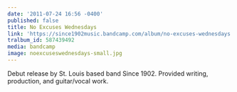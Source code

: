 ```yaml
---
date: '2011-07-24 16:56 -0400'
published: false
title: No Excuses Wednesdays
link: 'https://since1902music.bandcamp.com/album/no-excuses-wednesdays'
tralbum_id: 587439492
media: bandcamp
image: noexcuseswednesdays-small.jpg
---
```

Debut release by St. Louis based band Since 1902. Provided writing, production, and guitar/vocal work.
